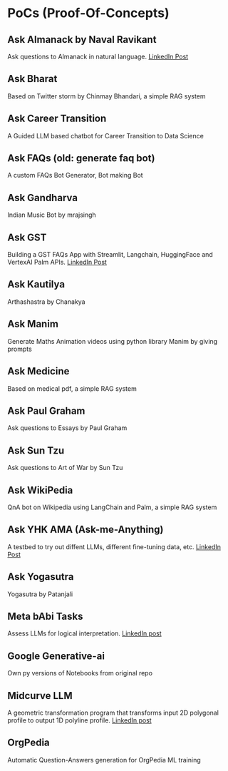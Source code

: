 # PoCs (Proof-Of-Concepts)

## Ask Almanack by Naval Ravikant
Ask questions to Almanack in natural language. [LinkedIn Post](https://www.linkedin.com/posts/yogeshkulkarni_chatgpt-gpt-almanack-activity-7049347401723125762-nXbp/)

## Ask Bharat
Based on Twitter storm by Chinmay Bhandari, a simple RAG system

## Ask Career Transition
A Guided LLM based chatbot for Career Transition to Data Science

## Ask FAQs (old: generate faq bot)
A custom FAQs Bot Generator, Bot making Bot

## Ask Gandharva 
Indian Music Bot by mrajsingh

## Ask GST
Building a GST FAQs App with Streamlit, Langchain, HuggingFace and VertexAI Palm APIs. [LinkedIn Post](https://www.linkedin.com/posts/yogeshkulkarni_gst-bot-huggingface-activity-7093395645473972224-O3Y8/)

## Ask Kautilya
Arthashastra by Chanakya

## Ask Manim
Generate Maths Animation videos using python library Manim by giving prompts

## Ask Medicine
Based on medical pdf, a simple RAG system

## Ask Paul Graham
Ask questions to Essays by Paul Graham

## Ask Sun Tzu
Ask questions to Art of War by Sun Tzu

## Ask WikiPedia
QnA bot on Wikipedia using LangChain and Palm, a simple RAG system

## Ask YHK AMA (Ask-me-Anything)
A testbed to try out diffent LLMs, different fine-tuning data, etc. [LinkedIn Post](https://www.linkedin.com/posts/yogeshkulkarni_chatgpt-ai-nlp-activity-7059720029583360001-9uVm/)

## Ask Yogasutra
Yogasutra by Patanjali


## Meta bAbi Tasks
Assess LLMs for logical interpretation. [LinkedIn post](https://www.linkedin.com/posts/yogeshkulkarni_does-chatgpt-really-understand-the-language-activity-7056532694217687040-KwbY/)

## Google Generative-ai
Own py versions of Notebooks from original repo

## Midcurve LLM
A geometric transformation program that transforms input 2D polygonal profile to output 1D 
polyline profile. [LinkedIn post](https://www.linkedin.com/posts/yogeshkulkarni_chatgpt-ai-nlp-activity-7055374102781411328-V-Id/)

## OrgPedia
Automatic Question-Answers generation for OrgPedia ML training





